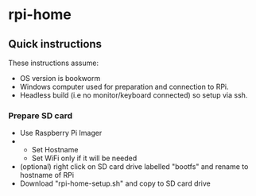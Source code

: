 # rpi-home

## Quick instructions
These instructions assume:
 - OS version is bookworm
 - Windows computer used for preparation and connection to RPi.
 - Headless build (i.e no monitor/keyboard connected) so setup via ssh.
### Prepare SD card
 - Use Raspberry Pi Imager
 - - Set Hostname
   - Set WiFi only if it will be needed
 - (optional) right click on SD card drive labelled "bootfs" and rename to hostname of RPi
 - Download "rpi-home-setup.sh" and copy to SD card drive
 
